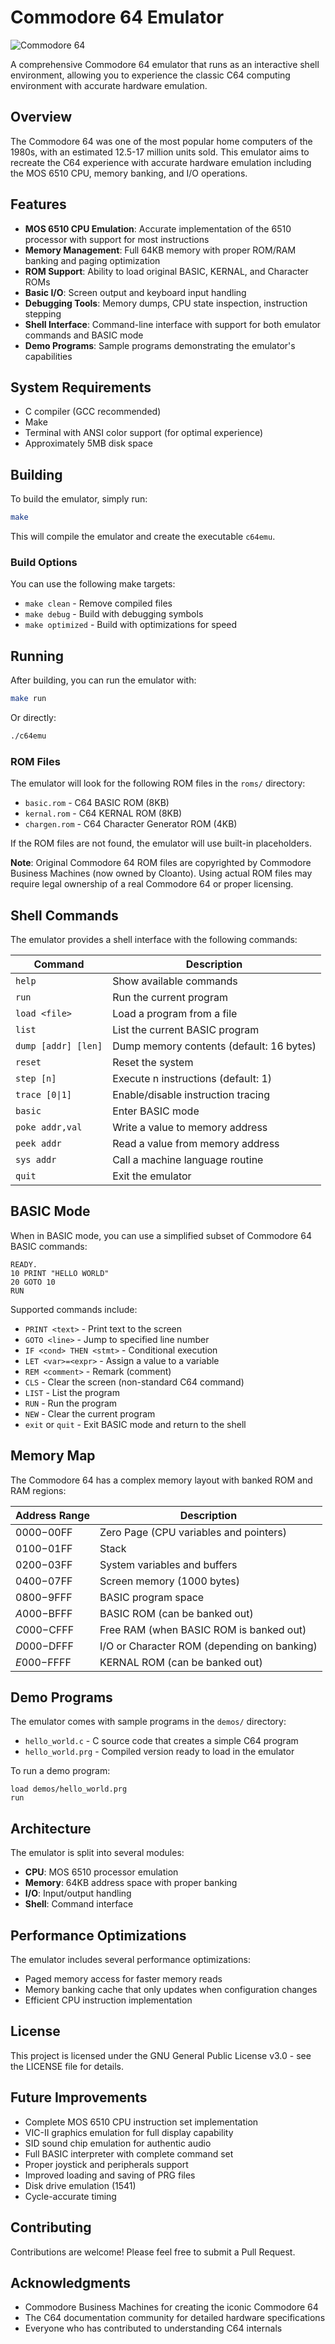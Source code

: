 # Commodore 64 Emulator

![Commodore 64](https://upload.wikimedia.org/wikipedia/commons/thumb/9/9d/Commodore64.jpg/320px-Commodore64.jpg)

A comprehensive Commodore 64 emulator that runs as an interactive shell environment, allowing you to experience the classic C64 computing environment with accurate hardware emulation.

## Overview

The Commodore 64 was one of the most popular home computers of the 1980s, with an estimated 12.5-17 million units sold. This emulator aims to recreate the C64 experience with accurate hardware emulation including the MOS 6510 CPU, memory banking, and I/O operations.

## Features

- **MOS 6510 CPU Emulation**: Accurate implementation of the 6510 processor with support for most instructions
- **Memory Management**: Full 64KB memory with proper ROM/RAM banking and paging optimization
- **ROM Support**: Ability to load original BASIC, KERNAL, and Character ROMs
- **Basic I/O**: Screen output and keyboard input handling
- **Debugging Tools**: Memory dumps, CPU state inspection, instruction stepping
- **Shell Interface**: Command-line interface with support for both emulator commands and BASIC mode
- **Demo Programs**: Sample programs demonstrating the emulator's capabilities

## System Requirements

- C compiler (GCC recommended)
- Make
- Terminal with ANSI color support (for optimal experience)
- Approximately 5MB disk space

## Building

To build the emulator, simply run:

```bash
make
```

This will compile the emulator and create the executable `c64emu`.

### Build Options

You can use the following make targets:

- `make clean` - Remove compiled files
- `make debug` - Build with debugging symbols
- `make optimized` - Build with optimizations for speed

## Running

After building, you can run the emulator with:

```bash
make run
```

Or directly:

```bash
./c64emu
```

### ROM Files

The emulator will look for the following ROM files in the `roms/` directory:

- `basic.rom` - C64 BASIC ROM (8KB)
- `kernal.rom` - C64 KERNAL ROM (8KB)
- `chargen.rom` - C64 Character Generator ROM (4KB)

If the ROM files are not found, the emulator will use built-in placeholders.

**Note**: Original Commodore 64 ROM files are copyrighted by Commodore Business Machines (now owned by Cloanto). Using actual ROM files may require legal ownership of a real Commodore 64 or proper licensing.

## Shell Commands

The emulator provides a shell interface with the following commands:

| Command | Description |
|---------|-------------|
| `help` | Show available commands |
| `run` | Run the current program |
| `load <file>` | Load a program from a file |
| `list` | List the current BASIC program |
| `dump [addr] [len]` | Dump memory contents (default: 16 bytes) |
| `reset` | Reset the system |
| `step [n]` | Execute n instructions (default: 1) |
| `trace [0\|1]` | Enable/disable instruction tracing |
| `basic` | Enter BASIC mode |
| `poke addr,val` | Write a value to memory address |
| `peek addr` | Read a value from memory address |
| `sys addr` | Call a machine language routine |
| `quit` | Exit the emulator |

## BASIC Mode

When in BASIC mode, you can use a simplified subset of Commodore 64 BASIC commands:

```
READY.
10 PRINT "HELLO WORLD"
20 GOTO 10
RUN
```

Supported commands include:

- `PRINT <text>` - Print text to the screen
- `GOTO <line>` - Jump to specified line number
- `IF <cond> THEN <stmt>` - Conditional execution
- `LET <var>=<expr>` - Assign a value to a variable
- `REM <comment>` - Remark (comment)
- `CLS` - Clear the screen (non-standard C64 command)
- `LIST` - List the program
- `RUN` - Run the program
- `NEW` - Clear the current program
- `exit` or `quit` - Exit BASIC mode and return to the shell

## Memory Map

The Commodore 64 has a complex memory layout with banked ROM and RAM regions:

| Address Range | Description |
|---------------|-------------|
| $0000-$00FF | Zero Page (CPU variables and pointers) |
| $0100-$01FF | Stack |
| $0200-$03FF | System variables and buffers |
| $0400-$07FF | Screen memory (1000 bytes) |
| $0800-$9FFF | BASIC program space |
| $A000-$BFFF | BASIC ROM (can be banked out) |
| $C000-$CFFF | Free RAM (when BASIC ROM is banked out) |
| $D000-$DFFF | I/O or Character ROM (depending on banking) |
| $E000-$FFFF | KERNAL ROM (can be banked out) |

## Demo Programs

The emulator comes with sample programs in the `demos/` directory:

- `hello_world.c` - C source code that creates a simple C64 program
- `hello_world.prg` - Compiled version ready to load in the emulator

To run a demo program:

```
load demos/hello_world.prg
run
```

## Architecture

The emulator is split into several modules:

- **CPU**: MOS 6510 processor emulation
- **Memory**: 64KB address space with proper banking
- **I/O**: Input/output handling
- **Shell**: Command interface

## Performance Optimizations

The emulator includes several performance optimizations:

- Paged memory access for faster memory reads
- Memory banking cache that only updates when configuration changes
- Efficient CPU instruction implementation

## License

This project is licensed under the GNU General Public License v3.0 - see the LICENSE file for details.

## Future Improvements

- Complete MOS 6510 CPU instruction set implementation
- VIC-II graphics emulation for full display capability
- SID sound chip emulation for authentic audio
- Full BASIC interpreter with complete command set
- Proper joystick and peripherals support
- Improved loading and saving of PRG files
- Disk drive emulation (1541)
- Cycle-accurate timing

## Contributing

Contributions are welcome! Please feel free to submit a Pull Request.

## Acknowledgments

- Commodore Business Machines for creating the iconic Commodore 64
- The C64 documentation community for detailed hardware specifications
- Everyone who has contributed to understanding C64 internals